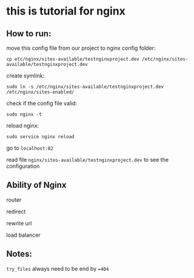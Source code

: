 # this is tutorial for nginx

## How to run:

move this config file from our project to nginx config folder:

`cp etc/nginx/sites-available/testnginxproject.dev /etc/nginx/sites-available/testnginxproject.dev`

create symlink:

`sudo ln -s /etc/nginx/sites-available/testnginxproject.dev /etc/nginx/sites-enabled/`

check if the config file valid:

`sudo nginx -t`

reload nginx:

`sudo service nginx reload`

go to `localhost:82`

read file `nginx/sites-available/testnginxproject.dev` to see the configuration


## Ability of Nginx

router

redirect

rewrite url

load balancer

## Notes:

`try_files` always need to be end by `=404`